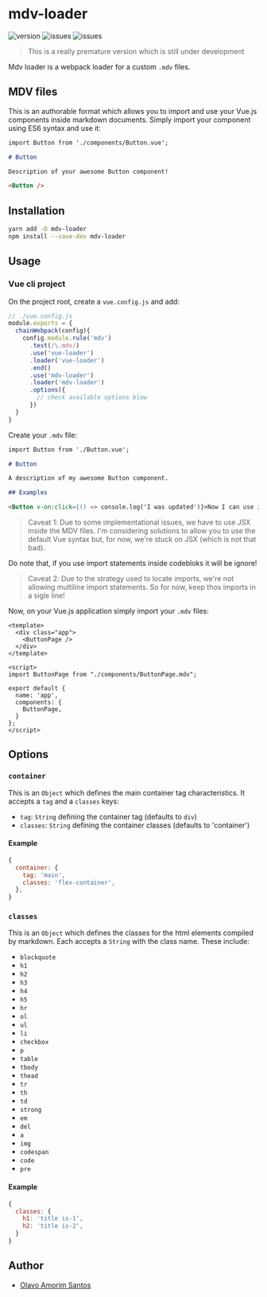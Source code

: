 # mdv-loader

![version](https://img.shields.io/npm/v/mdv-loader.svg)
![issues](https://img.shields.io/github/issues/olavoasantos/mdv-loader.svg)
![issues](https://img.shields.io/github/issues-pr/olavoasantos/mdv-loader.svg)

> This is a really premature version which is still under development

Mdv loader is a webpack loader for a custom `.mdv` files.

## MDV files

This is an authorable format which allows you to import and use your Vue.js components inside markdown documents. Simply import your component using ES6 syntax and use it:

```md
import Button from './components/Button.vue';

# Button

Description of your awesome Button component!

<Button />
```

## Installation

```bash
yarn add -D mdv-loader
npm install --save-dev mdv-loader
```

## Usage

### Vue cli project

On the project root, create a `vue.config.js` and add:

```js
// ./vue.config.js
module.exports = {
  chainWebpack(config){
    config.module.rule('mdv')
      .test(/\.mdv/)
      .use('vue-loader')
      .loader('vue-loader')
      .end()
      .use('mdv-loader')
      .loader('mdv-loader')
      .options({
        // check available options blow
      })
  }
}
```

Create your `.mdv` file:

```md
import Button from './Button.vue';

# Button

A description of my awesome Button component.

## Examples

<Button v-on:click={() => console.log('I was updated')}>Now I can use it here =)</Button>
```

> Caveat 1: Due to some implementational issues, we have to use JSX inside the MDV files. I'm considering solutions to allow you to use the default Vue syntax but, for now, we're stuck on JSX (which is not that bad).

Do note that, if you use import statements inside codebloks it will be ignore!

> Caveat 2: Due to the strategy used to locate imports, we're not allowing multiline import statements. So for now, keep thos imports in a sigle line!

Now, on your Vue.js application simply import your `.mdv` files:

```vue
<template>
  <div class="app">
    <ButtonPage />
  </div>
</template>

<script>
import ButtonPage from "./components/ButtonPage.mdv";

export default {
  name: 'app',
  components: {
    ButtonPage,
  }
};
</script>
```

## Options

### `container`

This is an `Object` which defines the main container tag characteristics. It accepts a `tag` and a `classes` keys:

- `tag`: `String` defining the container tag (defaults to `div`)
- `classes`: `String` defining the container classes (defaults to 'container')

#### Example

```js
{
  container: {
    tag: 'main',
    classes: 'flex-container',
  },
}
```

### `classes`

This is an `Object` which defines the classes for the html elements compiled by markdown. Each accepts a `String` with the class name. These include:

- `blockquote`
- `h1`
- `h2`
- `h3`
- `h4`
- `h5`
- `hr`
- `ol`
- `ul`
- `li`
- `checkbox`
- `p`
- `table`
- `tbody`
- `thead`
- `tr`
- `th`
- `td`
- `strong`
- `em`
- `del`
- `a`
- `img`
- `codespan`
- `code`
- `pre`

#### Example

```js
{
  classes: {
    h1: 'title is-1',
    h2: 'title is-2',
  }
}
```

## Author

- [Olavo Amorim Santos](https://github.com/olavoasantos)
